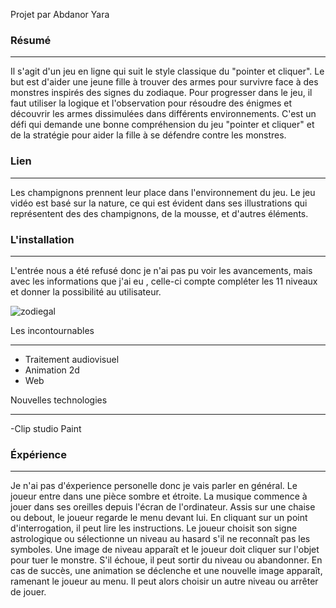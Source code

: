 Projet par Abdanor Yara

### Résumé
________________________________________________________________________________________________________________________________________________________________________
Il s'agit d'un jeu en ligne qui suit le style classique du "pointer et cliquer". Le but est d'aider une jeune fille à trouver des armes pour survivre face à des monstres 
inspirés des signes du zodiaque. Pour progresser dans le jeu, il faut utiliser la logique et l'observation pour résoudre des énigmes et découvrir les armes dissimulées
dans différents environnements. C'est un défi qui demande une bonne compréhension du jeu "pointer et cliquer" et de la stratégie pour aider la fille à se
défendre contre les monstres.

### Lien
________________________________________________________________________________________________________________________________________________________________________
Les champignons prennent leur place dans l'environnement du jeu. Le jeu vidéo est basé sur la nature, ce qui est évident dans ses illustrations qui représentent des 
des champignons, de la mousse, et d'autres éléments.

### L'installation
________________________________________________________________________________________________________________________________________________________________________
L'entrée nous a été refusé donc je n'ai pas pu voir les avancements, mais avec les informations que j'ai eu , celle-ci compte compléter les 11 niveaux et donner la 
possibilité au utilisateur. 

![zodiegal](medias/zodiegal.png)

Les incontournables
________________________________________________________________________________________________________________________________________________________________________
- Traitement audiovisuel 
- Animation 2d
- Web

Nouvelles technologies
________________________________________________________________________________________________________________________________________________________________________
-Clip studio Paint

### Éxpérience
________________________________________________________________________________________________________________________________________________________________________
Je n'ai pas d'éxperience personelle donc je vais parler en général. Le joueur entre dans une pièce sombre et étroite. La musique commence à jouer dans ses oreilles depuis
l'écran de l'ordinateur. Assis sur une chaise ou debout, le joueur regarde le menu devant lui. En cliquant sur un point d'interrogation, il peut lire les instructions. 
Le joueur choisit son signe astrologique ou sélectionne un niveau au hasard s'il ne reconnaît pas les symboles. Une image de niveau apparaît et le joueur doit cliquer 
sur l'objet pour tuer le monstre. S'il échoue, il peut sortir du niveau ou abandonner. En cas de succès, une animation se déclenche et une nouvelle image apparaît, 
ramenant le joueur au menu. Il peut alors choisir un autre niveau ou arrêter de jouer.
